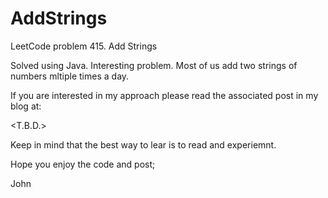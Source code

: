 # AddStrings
LeetCode problem 415. Add Strings

Solved using Java.
Interesting problem.
Most of us add two strings of numbers mltiple times a day.

If you are interested in my approach please read the associated post in my blog at:

<T.B.D.>

Keep in mind that the best way to lear is to read and experiemnt.

Hope you enjoy the code and post;

John
